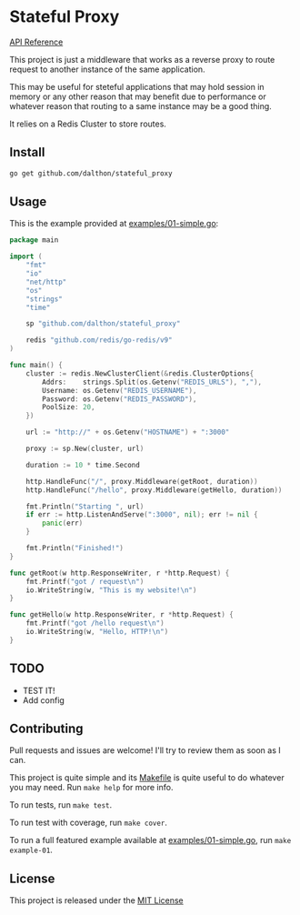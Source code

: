 # Stateful Proxy

[API Reference][api-reference]

This project is just a middleware that works as a reverse proxy to route
request to another instance of the same application.

This may be useful for steteful applications that may hold session in memory
or any other reason that may benefit due to performance or whatever reason
that routing to a same instance may be a good thing.

It relies on a Redis Cluster to store routes.

## Install

```sh
go get github.com/dalthon/stateful_proxy
```

## Usage

This is the example provided at [examples/01-simple.go][example]:

```go
package main

import (
	"fmt"
	"io"
	"net/http"
	"os"
	"strings"
	"time"

	sp "github.com/dalthon/stateful_proxy"

	redis "github.com/redis/go-redis/v9"
)

func main() {
	cluster := redis.NewClusterClient(&redis.ClusterOptions{
		Addrs:    strings.Split(os.Getenv("REDIS_URLS"), ","),
		Username: os.Getenv("REDIS_USERNAME"),
		Password: os.Getenv("REDIS_PASSWORD"),
		PoolSize: 20,
	})

	url := "http://" + os.Getenv("HOSTNAME") + ":3000"

	proxy := sp.New(cluster, url)

	duration := 10 * time.Second

	http.HandleFunc("/", proxy.Middleware(getRoot, duration))
	http.HandleFunc("/hello", proxy.Middleware(getHello, duration))

	fmt.Println("Starting ", url)
	if err := http.ListenAndServe(":3000", nil); err != nil {
		panic(err)
	}

	fmt.Println("Finished!")
}

func getRoot(w http.ResponseWriter, r *http.Request) {
	fmt.Printf("got / request\n")
	io.WriteString(w, "This is my website!\n")
}

func getHello(w http.ResponseWriter, r *http.Request) {
	fmt.Printf("got /hello request\n")
	io.WriteString(w, "Hello, HTTP!\n")
}
```

## TODO

* TEST IT!
* Add config

## Contributing

Pull requests and issues are welcome! I'll try to review them as soon as I can.

This project is quite simple and its [Makefile][makefile] is quite useful to do
whatever you may need. Run `make help` for more info.

To run tests, run `make test`.

To run test with coverage, run `make cover`.

To run a full featured example available at [examples/01-simple.go][example], run
`make example-01`.

## License

This project is released under the [MIT License][license]

[api-reference]: https://pkg.go.dev/github.com/dalthon/stateful_proxy
[example]:       examples/01-simple.go
[license]:       https://opensource.org/licenses/MIT
[makefile]:      Makefile
